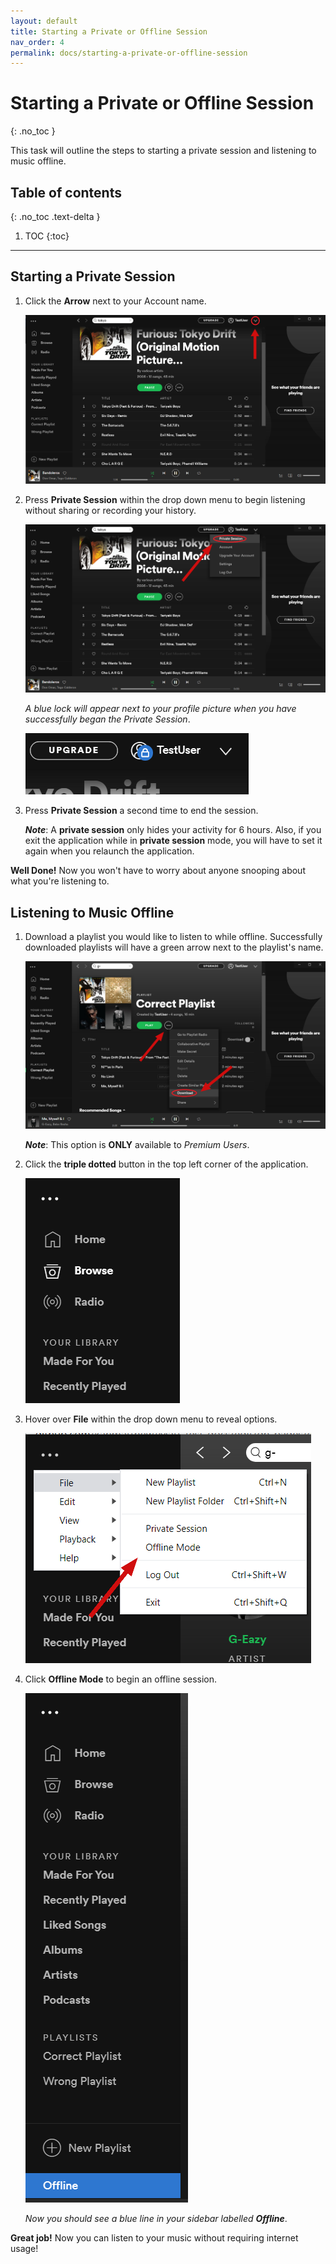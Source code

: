 ```yaml
---
layout: default
title: Starting a Private or Offline Session
nav_order: 4
permalink: docs/starting-a-private-or-offline-session
---
```


# Starting a Private or Offline Session
{: .no_toc }

This task will outline the steps to starting a private session and listening to music offline.

## Table of contents
{: .no_toc .text-delta }

1. TOC
{:toc}

---


## Starting a Private Session

1. Click the **Arrow** next to your Account name.  

    ![PrivateSession](https://github.com/kanmatthew/Matt-test-docs/blob/gh-pages/assets/images/start_private_session.png?raw=true)

2. Press **Private Session** within the drop down menu to begin listening without sharing or recording your history.  

    ![PrivateSession2](https://github.com/kanmatthew/Matt-test-docs/blob/gh-pages/assets/images/start_private_session2.png?raw=true)

    _A blue lock will appear next to your profile picture when you have successfully began the Private Session_.  

    ![PrivateSession3](https://github.com/kanmatthew/Matt-test-docs/blob/gh-pages/assets/images/start_private_session3.png?raw=true)

3. Press **Private Session** a second time to end the session.

    **_Note_**: A **private session** only hides your activity for 6 hours. Also, if you exit the application while in **private session** mode, you will have to set it again when you relaunch the application.

**Well Done!** Now you won't have to worry about anyone snooping about what you're listening to.

## Listening to Music Offline

1. Download a playlist you would like to listen to while offline. Successfully downloaded playlists will have a green arrow next to the playlist's name.  

    ![DownloadPlayList](https://github.com/kanmatthew/Matt-test-docs/blob/gh-pages/assets/images/download_playlist.png?raw=true)

    **_Note_**: This option is **ONLY** available to _Premium Users_.

2. Click the **triple dotted** button in the top left corner of the application.  

    ![offline](https://github.com/kanmatthew/Matt-test-docs/blob/gh-pages/assets/images/offline.png?raw=true)

3. Hover over **File** within the drop down menu to reveal options.  

    ![offline2](https://github.com/kanmatthew/Matt-test-docs/blob/gh-pages/assets/images/offline2.png?raw=true)

4. Click **Offline Mode** to begin an offline session.  

    ![offline3](https://github.com/kanmatthew/Matt-test-docs/blob/gh-pages/assets/images/offline3.png?raw=true)

    _Now you should see a blue line in your sidebar labelled **Offline**_.

**Great job!** Now you can listen to your music without requiring internet usage!
